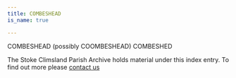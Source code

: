 ```yaml
---
title: COMBESHEAD
is_name: true

---
```


COMBESHEAD (possibly COOMBESHEAD) COMBESHED


The Stoke Climsland Parish Archive holds material under this index entry. To find out more please [contact us](/contact/)
